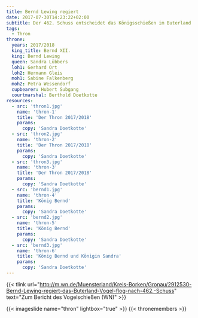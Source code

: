 ```yaml
---
title: Bernd Lewing regiert
date: 2017-07-30T14:23:22+02:00
subtitle: Der 462. Schuss entscheidet das Königsschießen im Buterland
tags:
  - Thron
throne:
  years: 2017/2018
  king_title: Bernd XII.
  king: Bernd Lewing
  queen: Sandra Lübbers
  loh1: Gerhard Ort
  loh2: Hermann Gleis
  moh1: Sabine Falkenberg
  moh2: Petra Wessendorf
  cupbearer: Hubert Subgang
  courtmarshal: Berthold Doetkotte
resources:
  - src: 'thron1.jpg'
    name: 'thron-1'
    title: 'Der Thron 2017/2018'
    params:
      copy: 'Sandra Doetkotte'
  - src: 'thron2.jpg'
    name: 'thron-2'
    title: 'Der Thron 2017/2018'
    params:
      copy: 'Sandra Doetkotte'
  - src: 'thron3.jpg'
    name: 'thron-3'
    title: 'Der Thron 2017/2018'
    params:
      copy: 'Sandra Doetkotte'
  - src: 'bernd1.jpg'
    name: 'thron-4'
    title: 'König Bernd'
    params:
      copy: 'Sandra Doetkotte'
  - src: 'bernd2.jpg'
    name: 'thron-5'
    title: 'König Bernd'
    params:
      copy: 'Sandra Doetkotte'
  - src: 'bernd3.jpg'
    name: 'thron-6'
    title: 'König Bernd und Königin Sandra'
    params:
      copy: 'Sandra Doetkotte'
---
```


{{< tlink url="http://m.wn.de/Muensterland/Kreis-Borken/Gronau/2912530-Bernd-Lewing-regiert-das-Buterland-Vogel-flog-nach-462.-Schuss" text="Zum Bericht des Vogelschießen (WN)" >}}  

{{< imageslide name="thron" lightbox="true" >}}
{{< thronemembers >}}
